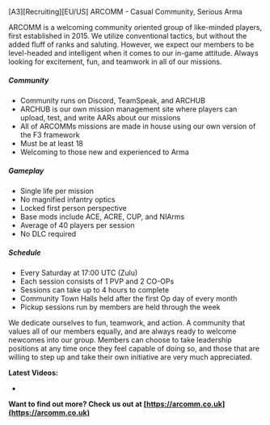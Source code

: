 [A3][Recruiting][EU/US] ARCOMM - Casual Community, Serious Arma

ARCOMM is a welcoming community oriented group of like-minded players, first established in 2015. We utilize conventional tactics, but without the added fluff of ranks and saluting. However, we expect our members to be level-headed and intelligent when it comes to our in-game attitude. Always looking for excitement, fun, and teamwork in all of our missions.

##### Community
* Community runs on Discord, TeamSpeak, and ARCHUB
* ARCHUB is our own mission management site where players can upload, test, and write AARs about our missions
* All of ARCOMMs missions are made in house using our own version of the F3 framework
* Must be at least 18
* Welcoming to those new and experienced to Arma

##### Gameplay
* Single life per mission
* No magnified infantry optics
* Locked first person perspective
* Base mods include ACE, ACRE, CUP, and NIArms
* Average of 40 players per session
* No DLC required

##### Schedule
* Every Saturday at 17:00 UTC (Zulu)
* Each session consists of 1 PVP and 2 CO-OPs
* Sessions can take up to 4 hours to complete
* Community Town Halls held after the first Op day of every month
* Pickup sessions run by members are held through the week

We dedicate ourselves to fun, teamwork, and action. A community that values all of our members equally, and are always ready to welcome newcomes into our group. Members can choose to take leadership positions at any time once they feel capable of doing so, and those that are willing to step up and take their own initiative are very much appreciated.

**Latest Videos:**

-

**Want to find out more? Check us out at [https://arcomm.co.uk](https://arcomm.co.uk)**

